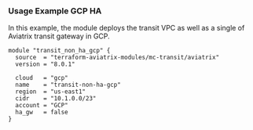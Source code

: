 ### Usage Example GCP HA

In this example, the module deploys the transit VPC as well as a single of Aviatrix transit gateway in GCP.

```hcl
module "transit_non_ha_gcp" {
  source  = "terraform-aviatrix-modules/mc-transit/aviatrix"
  version = "8.0.1"

  cloud   = "gcp"
  name    = "transit-non-ha-gcp"
  region  = "us-east1"
  cidr    = "10.1.0.0/23"
  account = "GCP"
  ha_gw   = false
}
```